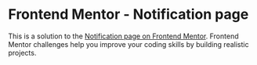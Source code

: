 # Frontend Mentor - Notification page

This is a solution to the [Notification page on Frontend Mentor](https://www.frontendmentor.io/challenges/notifications-page-DqK5QAmKbC). Frontend Mentor challenges help you improve your coding skills by building realistic projects.
